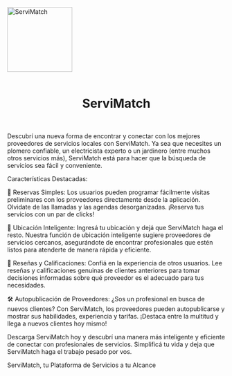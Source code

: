 <div align="left">
    <a>
        <img width="150" src="https://www.frba.utn.edu.ar/wp-content/uploads/2016/08/logo-utn.ba-horizontal-e1471367724904.jpg" alt="ServiMatch"/>
    </a>
</div>
<br/>

<div align="center">
    <h1>ServiMatch</h1>
</div>
<br/>

Descubrí una nueva forma de encontrar y conectar con los mejores proveedores de servicios locales con ServiMatch. Ya sea que necesites un plomero confiable, un electricista experto o un jardinero (entre muchos otros servicios más), ServiMatch está para hacer que la búsqueda de servicios sea fácil y conveniente.

Características Destacadas:

📅 Reservas Simples:
Los usuarios pueden programar fácilmente visitas preliminares con los proveedores directamente desde la aplicación. Olvidate de las llamadas y las agendas desorganizadas. ¡Reserva tus servicios con un par de clicks!

📍 Ubicación Inteligente:
Ingresá tu ubicación y dejá que ServiMatch haga el resto. Nuestra función de ubicación inteligente sugiere proveedores de servicios cercanos, asegurándote de encontrar profesionales que estén listos para atenderte de manera rápida y eficiente.

🌟 Reseñas y Calificaciones:
Confiá en la experiencia de otros usuarios. Lee reseñas y calificaciones genuinas de clientes anteriores para tomar decisiones informadas sobre qué proveedor es el adecuado para tus necesidades.

🛠️ Autopublicación de Proveedores:
¿Sos un profesional en busca de nuevos clientes? Con ServiMatch, los proveedores pueden autopublicarse y mostrar sus habilidades, experiencia y tarifas. ¡Destaca entre la multitud y llega a nuevos clientes hoy mismo!

Descarga ServiMatch hoy y descubrí una manera más inteligente y eficiente de conectar con profesionales de servicios. Simplificá tu vida y deja que ServiMatch haga el trabajo pesado por vos.

ServiMatch, tu Plataforma de Servicios a tu Alcance
